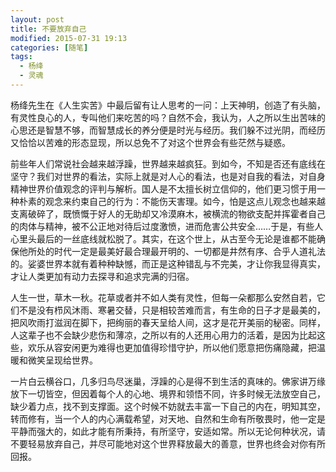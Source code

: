 ```yaml
---
layout: post
title: 不要放弃自己
modified: 2015-07-31 19:13
categories: [随笔]
tags: 
  - 杨绛
  - 灵魂
---
```


​		杨绛先生在《人生实苦》中最后留有让人思考的一问：上天神明，创造了有头脑，有灵性良心的人，专叫他们来吃苦的吗？自然不会，我认为，人之所以生出苦味的心思还是智慧不够，而智慧成长的养分便是时光与经历。我们躲不过光阴，而经历又恰恰以苦难的形态显现，所以总免不了对这个世界会有些茫然与疑惑。<!-- more -->

​		前些年人们常说社会越来越浮躁，世界越来越疯狂。到如今，不知是否还有底线在坚守？我们对世界的看法，实际上就是对人心的看法，也是对自我的看法，对自身精神世界价值观念的评判与解析。国人是不太擅长树立信仰的，他们更习惯于用一种朴素的观念来约束自己的行为：不能伤天害理。如今，怕是这点儿观念也越来越支离破碎了，既愤慨于好人的无助却又冷漠麻木，被横流的物欲支配并挥霍者自己的肉体与精神，被不公正地对待后过度激愤，进而危害公共安全……于是，有些人心里头最后的一丝底线就松脱了。其实，在这个世上，从古至今无论是谁都不能确保他所处的时代一定是最美好最合理最开明的、一切都是井然有序、合乎人道礼法的。娑婆世界本就有着种种缺憾，而正是这种错乱与不完美，才让你我显得真实，才让人类更加有动力去探寻和追求完满的归宿。

​		人生一世，草木一秋。花草或者并不如人类有灵性，但每一朵都那么安然自若，它们不是没有栉风沐雨、寒暑交替，只是相较苦难而言，有生命的日子才是最美的，把风吹雨打滋润在脚下，把绚丽的春天呈给人间，这才是花开美丽的秘密。同样，人这辈子也不会缺少悲伤和薄凉，之所以有的人还用心用力的活着，是因为比起这些，欢乐从容安闲更为难得也更加值得珍惜守护，所以他们愿意把伤痛隐藏，把温暖和微笑呈现给世界。

​		一片白云横谷口，几多归鸟尽迷巢，浮躁的心是得不到生活的真味的。佛家讲万缘放下一切皆空，但因着每个人的心地、境界和领悟不同，许多时候无法放空自己，缺少着力点，找不到支撑面。这个时候不妨就去丰富一下自己的内在，明知其空，转而修有，当一个人的内心满载希望，对天地、自然和生命有所敬畏时，他一定是平静而强大的，如此才能有所秉持，有所坚守，安适如常。所以无论何种状况，请不要轻易放弃自己，并尽可能地对这个世界释放最大的善意，世界也终会对你有所回报。